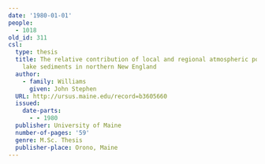 ```yaml
---
date: '1980-01-01'
people:
  - 1018
old_id: 311
csl:
  type: thesis
  title: The relative contribution of local and regional atmospheric pollutants to
    lake sediments in northern New England
  author:
    - family: Williams
      given: John Stephen
  URL: http://ursus.maine.edu/record=b3605660
  issued:
    date-parts:
      - - 1980
  publisher: University of Maine
  number-of-pages: '59'
  genre: M.Sc. Thesis
  publisher-place: Orono, Maine
---
```

